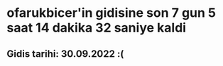 # ofarukbicer'in gidisine son 7 gun 5 saat 14 dakika 32 saniye kaldi

## Gidis tarihi: 30.09.2022 :(